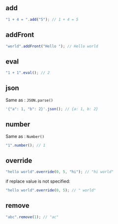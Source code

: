 ## add

```js
"1 + 4 = ".add("5"); // 1 + 4 = 5
```

## addFront

```js
"world".addFront("Hello "); // Hello world
```

## eval

```js
"1 + 1".eval(); // 2
```

## json

Same as : `JSON.parse()`

```js
'{"a": 1, "b": 2}'.json(); // {a: 1, b: 2}
```

## number

Same as : `Number()`

```js
"1".number(); // 1
```

## override

```js
"hello world".override(0, 5, "hi"); // "hi world"
```

if replace value is not specified:

```js
"hello world".override(0, 5); // " world"
```

## remove

```js
"abc".remove(1); // "ac"
```

